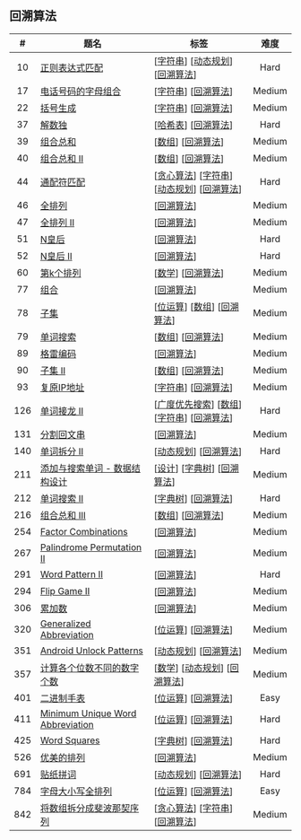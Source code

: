 <!--|This file generated by command(leetcode tag); DO NOT EDIT.            |-->
<!--+----------------------------------------------------------------------+-->
<!--|@author    Openset <openset.wang@gmail.com>                           |-->
<!--|@link      https://github.com/openset                                 |-->
<!--|@home      https://github.com/openset/leetcode                        |-->
<!--+----------------------------------------------------------------------+-->

## 回溯算法

| # | 题名 | 标签 | 难度 |
| :-: | - | - | :-: |
| 10 | [正则表达式匹配](https://github.com/openset/leetcode/tree/master/problems/regular-expression-matching) | [[字符串](https://github.com/openset/leetcode/tree/master/tag/string)] [[动态规划](https://github.com/openset/leetcode/tree/master/tag/dynamic-programming)] [[回溯算法](https://github.com/openset/leetcode/tree/master/tag/backtracking)]  | Hard |
| 17 | [电话号码的字母组合](https://github.com/openset/leetcode/tree/master/problems/letter-combinations-of-a-phone-number) | [[字符串](https://github.com/openset/leetcode/tree/master/tag/string)] [[回溯算法](https://github.com/openset/leetcode/tree/master/tag/backtracking)]  | Medium |
| 22 | [括号生成](https://github.com/openset/leetcode/tree/master/problems/generate-parentheses) | [[字符串](https://github.com/openset/leetcode/tree/master/tag/string)] [[回溯算法](https://github.com/openset/leetcode/tree/master/tag/backtracking)]  | Medium |
| 37 | [解数独](https://github.com/openset/leetcode/tree/master/problems/sudoku-solver) | [[哈希表](https://github.com/openset/leetcode/tree/master/tag/hash-table)] [[回溯算法](https://github.com/openset/leetcode/tree/master/tag/backtracking)]  | Hard |
| 39 | [组合总和](https://github.com/openset/leetcode/tree/master/problems/combination-sum) | [[数组](https://github.com/openset/leetcode/tree/master/tag/array)] [[回溯算法](https://github.com/openset/leetcode/tree/master/tag/backtracking)]  | Medium |
| 40 | [组合总和 II](https://github.com/openset/leetcode/tree/master/problems/combination-sum-ii) | [[数组](https://github.com/openset/leetcode/tree/master/tag/array)] [[回溯算法](https://github.com/openset/leetcode/tree/master/tag/backtracking)]  | Medium |
| 44 | [通配符匹配](https://github.com/openset/leetcode/tree/master/problems/wildcard-matching) | [[贪心算法](https://github.com/openset/leetcode/tree/master/tag/greedy)] [[字符串](https://github.com/openset/leetcode/tree/master/tag/string)] [[动态规划](https://github.com/openset/leetcode/tree/master/tag/dynamic-programming)] [[回溯算法](https://github.com/openset/leetcode/tree/master/tag/backtracking)]  | Hard |
| 46 | [全排列](https://github.com/openset/leetcode/tree/master/problems/permutations) | [[回溯算法](https://github.com/openset/leetcode/tree/master/tag/backtracking)]  | Medium |
| 47 | [全排列 II](https://github.com/openset/leetcode/tree/master/problems/permutations-ii) | [[回溯算法](https://github.com/openset/leetcode/tree/master/tag/backtracking)]  | Medium |
| 51 | [N皇后](https://github.com/openset/leetcode/tree/master/problems/n-queens) | [[回溯算法](https://github.com/openset/leetcode/tree/master/tag/backtracking)]  | Hard |
| 52 | [N皇后 II](https://github.com/openset/leetcode/tree/master/problems/n-queens-ii) | [[回溯算法](https://github.com/openset/leetcode/tree/master/tag/backtracking)]  | Hard |
| 60 | [第k个排列](https://github.com/openset/leetcode/tree/master/problems/permutation-sequence) | [[数学](https://github.com/openset/leetcode/tree/master/tag/math)] [[回溯算法](https://github.com/openset/leetcode/tree/master/tag/backtracking)]  | Medium |
| 77 | [组合](https://github.com/openset/leetcode/tree/master/problems/combinations) | [[回溯算法](https://github.com/openset/leetcode/tree/master/tag/backtracking)]  | Medium |
| 78 | [子集](https://github.com/openset/leetcode/tree/master/problems/subsets) | [[位运算](https://github.com/openset/leetcode/tree/master/tag/bit-manipulation)] [[数组](https://github.com/openset/leetcode/tree/master/tag/array)] [[回溯算法](https://github.com/openset/leetcode/tree/master/tag/backtracking)]  | Medium |
| 79 | [单词搜索](https://github.com/openset/leetcode/tree/master/problems/word-search) | [[数组](https://github.com/openset/leetcode/tree/master/tag/array)] [[回溯算法](https://github.com/openset/leetcode/tree/master/tag/backtracking)]  | Medium |
| 89 | [格雷编码](https://github.com/openset/leetcode/tree/master/problems/gray-code) | [[回溯算法](https://github.com/openset/leetcode/tree/master/tag/backtracking)]  | Medium |
| 90 | [子集 II](https://github.com/openset/leetcode/tree/master/problems/subsets-ii) | [[数组](https://github.com/openset/leetcode/tree/master/tag/array)] [[回溯算法](https://github.com/openset/leetcode/tree/master/tag/backtracking)]  | Medium |
| 93 | [复原IP地址](https://github.com/openset/leetcode/tree/master/problems/restore-ip-addresses) | [[字符串](https://github.com/openset/leetcode/tree/master/tag/string)] [[回溯算法](https://github.com/openset/leetcode/tree/master/tag/backtracking)]  | Medium |
| 126 | [单词接龙 II](https://github.com/openset/leetcode/tree/master/problems/word-ladder-ii) | [[广度优先搜索](https://github.com/openset/leetcode/tree/master/tag/breadth-first-search)] [[数组](https://github.com/openset/leetcode/tree/master/tag/array)] [[字符串](https://github.com/openset/leetcode/tree/master/tag/string)] [[回溯算法](https://github.com/openset/leetcode/tree/master/tag/backtracking)]  | Hard |
| 131 | [分割回文串](https://github.com/openset/leetcode/tree/master/problems/palindrome-partitioning) | [[回溯算法](https://github.com/openset/leetcode/tree/master/tag/backtracking)]  | Medium |
| 140 | [单词拆分 II](https://github.com/openset/leetcode/tree/master/problems/word-break-ii) | [[动态规划](https://github.com/openset/leetcode/tree/master/tag/dynamic-programming)] [[回溯算法](https://github.com/openset/leetcode/tree/master/tag/backtracking)]  | Hard |
| 211 | [添加与搜索单词 - 数据结构设计](https://github.com/openset/leetcode/tree/master/problems/add-and-search-word-data-structure-design) | [[设计](https://github.com/openset/leetcode/tree/master/tag/design)] [[字典树](https://github.com/openset/leetcode/tree/master/tag/trie)] [[回溯算法](https://github.com/openset/leetcode/tree/master/tag/backtracking)]  | Medium |
| 212 | [单词搜索 II](https://github.com/openset/leetcode/tree/master/problems/word-search-ii) | [[字典树](https://github.com/openset/leetcode/tree/master/tag/trie)] [[回溯算法](https://github.com/openset/leetcode/tree/master/tag/backtracking)]  | Hard |
| 216 | [组合总和 III](https://github.com/openset/leetcode/tree/master/problems/combination-sum-iii) | [[数组](https://github.com/openset/leetcode/tree/master/tag/array)] [[回溯算法](https://github.com/openset/leetcode/tree/master/tag/backtracking)]  | Medium |
| 254 | [Factor Combinations](https://github.com/openset/leetcode/tree/master/problems/factor-combinations) | [[回溯算法](https://github.com/openset/leetcode/tree/master/tag/backtracking)]  | Medium |
| 267 | [Palindrome Permutation II](https://github.com/openset/leetcode/tree/master/problems/palindrome-permutation-ii) | [[回溯算法](https://github.com/openset/leetcode/tree/master/tag/backtracking)]  | Medium |
| 291 | [Word Pattern II](https://github.com/openset/leetcode/tree/master/problems/word-pattern-ii) | [[回溯算法](https://github.com/openset/leetcode/tree/master/tag/backtracking)]  | Hard |
| 294 | [Flip Game II](https://github.com/openset/leetcode/tree/master/problems/flip-game-ii) | [[回溯算法](https://github.com/openset/leetcode/tree/master/tag/backtracking)]  | Medium |
| 306 | [累加数](https://github.com/openset/leetcode/tree/master/problems/additive-number) | [[回溯算法](https://github.com/openset/leetcode/tree/master/tag/backtracking)]  | Medium |
| 320 | [Generalized Abbreviation](https://github.com/openset/leetcode/tree/master/problems/generalized-abbreviation) | [[位运算](https://github.com/openset/leetcode/tree/master/tag/bit-manipulation)] [[回溯算法](https://github.com/openset/leetcode/tree/master/tag/backtracking)]  | Medium |
| 351 | [Android Unlock Patterns](https://github.com/openset/leetcode/tree/master/problems/android-unlock-patterns) | [[动态规划](https://github.com/openset/leetcode/tree/master/tag/dynamic-programming)] [[回溯算法](https://github.com/openset/leetcode/tree/master/tag/backtracking)]  | Medium |
| 357 | [计算各个位数不同的数字个数](https://github.com/openset/leetcode/tree/master/problems/count-numbers-with-unique-digits) | [[数学](https://github.com/openset/leetcode/tree/master/tag/math)] [[动态规划](https://github.com/openset/leetcode/tree/master/tag/dynamic-programming)] [[回溯算法](https://github.com/openset/leetcode/tree/master/tag/backtracking)]  | Medium |
| 401 | [二进制手表](https://github.com/openset/leetcode/tree/master/problems/binary-watch) | [[位运算](https://github.com/openset/leetcode/tree/master/tag/bit-manipulation)] [[回溯算法](https://github.com/openset/leetcode/tree/master/tag/backtracking)]  | Easy |
| 411 | [Minimum Unique Word Abbreviation](https://github.com/openset/leetcode/tree/master/problems/minimum-unique-word-abbreviation) | [[位运算](https://github.com/openset/leetcode/tree/master/tag/bit-manipulation)] [[回溯算法](https://github.com/openset/leetcode/tree/master/tag/backtracking)]  | Hard |
| 425 | [Word Squares](https://github.com/openset/leetcode/tree/master/problems/word-squares) | [[字典树](https://github.com/openset/leetcode/tree/master/tag/trie)] [[回溯算法](https://github.com/openset/leetcode/tree/master/tag/backtracking)]  | Hard |
| 526 | [优美的排列](https://github.com/openset/leetcode/tree/master/problems/beautiful-arrangement) | [[回溯算法](https://github.com/openset/leetcode/tree/master/tag/backtracking)]  | Medium |
| 691 | [贴纸拼词](https://github.com/openset/leetcode/tree/master/problems/stickers-to-spell-word) | [[动态规划](https://github.com/openset/leetcode/tree/master/tag/dynamic-programming)] [[回溯算法](https://github.com/openset/leetcode/tree/master/tag/backtracking)]  | Hard |
| 784 | [字母大小写全排列](https://github.com/openset/leetcode/tree/master/problems/letter-case-permutation) | [[位运算](https://github.com/openset/leetcode/tree/master/tag/bit-manipulation)] [[回溯算法](https://github.com/openset/leetcode/tree/master/tag/backtracking)]  | Easy |
| 842 | [将数组拆分成斐波那契序列](https://github.com/openset/leetcode/tree/master/problems/split-array-into-fibonacci-sequence) | [[贪心算法](https://github.com/openset/leetcode/tree/master/tag/greedy)] [[字符串](https://github.com/openset/leetcode/tree/master/tag/string)] [[回溯算法](https://github.com/openset/leetcode/tree/master/tag/backtracking)]  | Medium |
